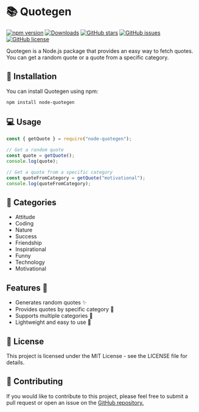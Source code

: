 # 📚 Quotegen

[![npm version](https://badge.fury.io/js/node-quotegen.svg)](https://badge.fury.io/js/node-quotegen)
[![Downloads](https://img.shields.io/npm/dt/node-quotegen.svg)](https://npmjs.com/package/node-quotegen)
[![GitHub stars](https://img.shields.io/github/stars/Armanidrisi/quotegen.svg)](https://github.com/Armanidrisi/quotegen/stargazers)
[![GitHub issues](https://img.shields.io/github/issues/Armanidrisi/quotegen.svg)](https://github.com/Armanidrisi/quotegen/issues)
[![GitHub license](https://img.shields.io/github/license/Armanidrisi/quotegen)](https://github.com/Armanidrisi/quotegen/blob/main/LICENSE)


Quotegen is a Node.js package that provides an easy way to fetch quotes. You can get a random quote or a quote from a specific category.

## 🚀 Installation

You can install Quotegen using npm:

```BASH
npm install node-quotegen
```

## 💻 Usage

```js
const { getQuote } = require("node-quotegen");

// Get a random quote
const quote = getQuote();
console.log(quote);

// Get a quote from a specific category
const quoteFromCategory = getQuote("motivational");
console.log(quoteFromCategory);
```

## 📝 Categories

- Attitude
- Coding
- Nature
- Success
- Friendship
- Inspirational
- Funny
- Technology
- Motivational

## Features :rocket:
- Generates random quotes :sparkles:
- Provides quotes by specific category :bookmark_tabs:
- Supports multiple categories :notebook_with_decorative_cover:
- Lightweight and easy to use :muscle:


## 📖 License

This project is licensed under the MIT License - see the LICENSE file for details.

## 🤝 Contributing

If you would like to contribute to this project, please feel free to submit a pull request or open an issue on the [GitHub repository.](https://github.com/Armanidrisi/quotegen)
